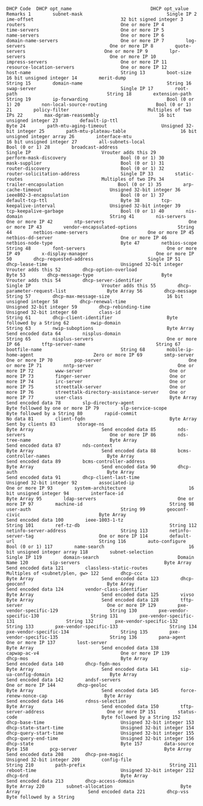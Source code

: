`` DHCP Code  DHCP opt_name                             DHCP opt_value                           Remarks
   1        subnet-mask                               Single IP
   2        ime-offset                                32 bit signed integer
   3        routers                                   One or more IP
   4        time-servers                              One or more IP
   5        name-servers                              One or more IP
   6        domain-name-servers                       One or more IP
   7        log-servers                               One or more IP
   8        quote-servers                             One or more IP
   9        lpr-servers                               One or more IP
  10        impress-servers                           One or more IP
  11        resource-location-servers                 One or more IP
  12        host-name                                 String
  13        boot-size                                 16 bit unsigned integer
  14        merit-dump                                String
  15        domain-name                               String
  16        swap-server                               Single IP
  17        root-path                                 String
  18        extension-path                            String
  19        ip-forwarding                             Bool (0 or 1)
  20        non-local-source-routing                  Bool (0 or 1)
  21        policy-filter                             Multiples of two IPs
  22        max-dgram-reassembly                      16 bit unsigned integer
  23        default-ip-ttl                            Byte
  24        path-mtu-aging-timeout                    Unsigned 32-bit integer
  25        path-mtu-plateau-table                    16 bit unsigned integer array
  26        interface-mtu                             16 bit unsigned integer
  27        all-subnets-local                         Bool (0 or 1)
  28        broadcast-address                         Single IP                          Vrouter adds this
  29        perform-mask-discovery                    Bool (0 or 1)
  30        mask-supplier                             Bool (0 or 1)
  31        router-discovery                          Bool (0 or 1)
  32        router-solicitation-address               Single IP
  33        static-routes                             Multiples of two IPs
  34        trailer-encapsulation                    Bool (0 or 1)
  35        arp-cache-timeout                         Unsigned 32-bit integer
  36        ieee802-3-encapsulation                   Bool (0 or 1)
  37        default-tcp-ttl                           Byte
  38        tcp-keepalive-interval                    Unsigned 32-bit integer
  39        tcp-keepalive-garbage                     Bool (0 or 1)
  40        nis-domain                                String
  41        nis-servers                               One or more IP
  42        ntp-servers                               One or more IP
  43        vendor-encapsulated-options               String
  44        netbios-name-servers                      One or more IP
  45        netbios-dd-server                         One or more IP
  46        netbios-node-type                         Byte
  47        netbios-scope                             String
  48        font-servers                              One or more IP
  49        x-display-manager                         One or more IP
  50        dhcp-requested-address                    Single IP
  51        dhcp-lease-time                           Unsigned 32-bit integer            Vrouter adds this
  52        dhcp-option-overload                      Byte
  53        dhcp-message-type                         Byte                               Vrouter adds this
  54        dhcp-server-identifier                    Single IP                          Vrouter adds this
  55        dhcp-parameter-request-list               Byte Array
  56        dhcp-message                              String
  57        dhcp-max-message-size                     16 bit unsigned integer
  58        dhcp-renewal-time                         Unsigned 32-bit integer
  59        dhcp-rebinding-time                       Unsigned 32-bit integer
  60        class-id                                  String
  61        dhcp-client-identifier                    Byte followed by a String
  62        nwip-domain                               String
  63        nwip-suboptions                           Byte Array                         Send encoded data
  64        nisplus-domain                            String
  65        nisplus-servers                           One or more IP
  66        tftp-server-name                          String
  67        bootfile-name                             String
  68        mobile-ip-home-agent                      Zero or more IP
  69        smtp-server                               One or more IP
  70        pop-server                                One or more IP
  71        nntp-server                               One or more IP
  72        www-server                                One or more IP
  73        finger-server                             One or more IP
  74        irc-server                                One or more IP
  75        streettalk-server                         One or more IP
  76        streettalk-directory-assistance-server    One or more IP
  77        user-class                                Byte Array                         Send encoded data
  78        slp-directory-agent                       Byte followed by one or more IP
  79        slp-service-scope                         Byte followed by a String
  80        rapid-commit                              No data
  81        client-fqdn                               Byte Array                         Sent by clients
  83        storage-ns                                Byte Array                         Send encoded data
  85        nds-servers                               One or more IP
  86        nds-tree-name                             Byte Array                         Send encoded data
  87        nds-context                               Byte Array                         Send encoded data
  88        bcms-controller-names                     Byte Array                         Send encoded data
  89        bcms-controller-address                   Byte Array                         Send encoded data
  90        dhcp-auth                                 Byte Array                         Send encoded data
  91        dhcp-client-last-time                     Unsigned 32-bit integer
  92        associated-ip                             One or more IP
  93        system-architecture                       16 bit unsigned integer
  94        interface-id                              Byte Array
  95        ldap-servers                              One or more IP
  97        machine-id                                String
  98        user-auth                                 String
  99        geoconf-civic                             Byte Array                         Send encoded data
 100        ieee-1003-1-tz                            String
 101        ref-tz-db                                 String
 112        netinfo-server-address                    String
 113        netinfo-server-tag                        One or more IP
 114        default-url                               String
 116        auto-configure                            Bool (0 or 1)
 117        name-search                               16 bit unsigned integer array
 118        subnet-selection                          Single IP
 119        domain-search                             Domain Name
 120        sip-servers                               Byte Array                         Send encoded data
 121        classless-static-routes                   Multiples of <subnet/plen, gw>
 122        dhcp-ccc                                  Byte Array                         Send encoded data
 123        dhcp-geoconf                              Byte Array                         Send encoded data
 124        vendor-class-identifier                   Byte Array                         Send encoded data
 125        vivso                                     Byte Array                         Send encoded data
 128        tftp-server                               One or more IP
 129        pxe-vendor-specific-129                   String
 130        pxe-vendor-specific-130                   String
 131        pxe-vendor-specific-131                   String
 132        pxe-vendor-specific-132                   String
 133        pxe-vendor-specific-133                   String
 134        pxe-vendor-specific-134                   String
 135        pxe-vendor-specific-135                   String
 136        pana-agent                                One or more IP
 137        lost-server                               Byte Array                         Send encoded data
 138        capwap-ac-v4                              One or more IP
 139        dhcp-mos                                  Byte Array                         Send encoded data
 140        dhcp-fqdn-mos                             Byte Array                         Send encoded data
 141        sip-ua-config-domain                      Byte Array                         Send encoded data
 142        andsf-servers                             One or more IP
 144        dhcp-geoloc                               Byte Array                         Send encoded data
 145        force-renew-nonce-cap                     Byte Array                         Send encoded data
 146        rdnss-selection                           Byte Array                         Send encoded data
 150        tftp-server-address                       One or more IP
 151        status-code                               Byte followed by a String
 152        dhcp-base-time                            Unsigned 32-bit integer
 153        dhcp-state-start-time                     Unsigned 32-bit integer
 154        dhcp-query-start-time                     Unsigned 32-bit integer
 155        dhcp-query-end-time                       Unsigned 32-bit integer
 156        dhcp-state                                Byte
 157        data-source                               Byte
 158        pcp-server                                Byte Array                         Send encoded data
 208        dhcp-pxe-magic                            Unsigned 32-bit integer
 209        config-file                               String
 210        path-prefix                               String
 211        reboot-time                               Unsigned 32-bit integer
 212        dhcp-6rd                                  Byte Array                         Send encoded data
 213        dhcp-access-domain                        Byte Array
 220        subnet-allocation                         Byte Array                         Send encoded data
 221        dhcp-vss                                  Byte followed by a String
``